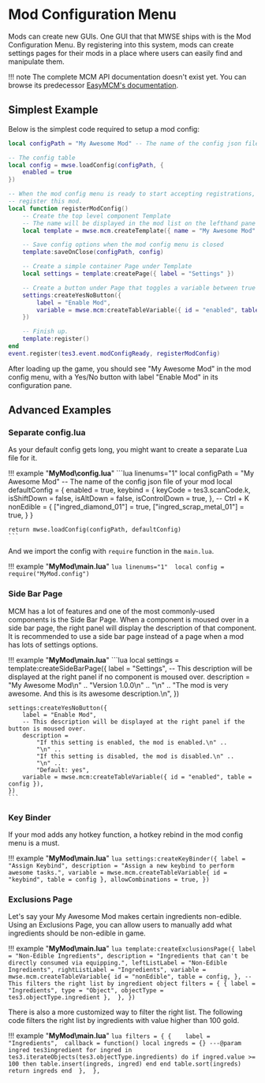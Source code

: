 
# Mod Configuration Menu

Mods can create new GUIs. One GUI that that MWSE ships with is the Mod Configuration Menu. By registering into this system, mods can create settings pages for their mods in a place where users can easily find and manipulate them.

!!! note
    The complete MCM API documentation doesn't exist yet. You can browse its predecessor [EasyMCM's documentation](https://easymcm.readthedocs.io/en/latest/).

## Simplest Example

Below is the simplest code required to setup a mod config:

```lua linenums="1"
local configPath = "My Awesome Mod" -- The name of the config json file of your mod

-- The config table
local config = mwse.loadConfig(configPath, {
	enabled = true
})

-- When the mod config menu is ready to start accepting registrations, 
-- register this mod.
local function registerModConfig()
    -- Create the top level component Template
    -- The name will be displayed in the mod list on the lefthand pane
    local template = mwse.mcm.createTemplate({ name = "My Awesome Mod" })

    -- Save config options when the mod config menu is closed
	template:saveOnClose(configPath, config)

    -- Create a simple container Page under Template
	local settings = template:createPage({ label = "Settings" })

    -- Create a button under Page that toggles a variable between true and false
 	settings:createYesNoButton({
		label = "Enable Mod",
		variable = mwse.mcm:createTableVariable({ id = "enabled", table = config }),
	})

    -- Finish up.
	template:register()
end
event.register(tes3.event.modConfigReady, registerModConfig)
```

After loading up the game, you should see "My Awesome Mod" in the mod config menu, with a Yes/No button with label "Enable Mod" in its configuration pane.

## Advanced Examples

### Separate config.lua

As your default config gets long, you might want to create a separate Lua file for it. 

!!! example "**MyMod\\config.lua**"
	```lua linenums="1" 
	local configPath = "My Awesome Mod" -- The name of the config json file of your mod
	local defaultConfig = {
		enabled = true,
		keybind = {
			keyCode = tes3.scanCode.k,
			isShiftDown = false,
			isAltDown = false,
			isControlDown = true,
		}, -- Ctrl + K
		nonEdible = {
			["ingred_diamond_01"] = true, 
			["ingred_scrap_metal_01"] = true,
		}
	}

	return mwse.loadConfig(configPath, defaultConfig)
	```

And we import the config with `require` function in the `main.lua`.

!!! example "**MyMod\\main.lua**"
	```lua linenums="1" 
	local config = require("MyMod.config")
	```

### Side Bar Page

MCM has a lot of features and one of the most commonly-used components is the Side Bar Page. When a component is moused over in a side bar page, the right panel will display the description of that component. It is recommended to use a side bar page instead of a page when a mod has lots of settings options.

!!! example "**MyMod\\main.lua**"
	```lua
	local settings = template:createSideBarPage({ 
		label = "Settings",
		-- This description will be displayed at the right panel if no component is moused over.
		description =
            "My Awesome Mod\n" ..
            "Version 1.0.0\n" ..
            "\n" ..
            "The mod is very awesome. And this is its awesome description.\n",
    })

    settings:createYesNoButton({
        label = "Enable Mod",
		-- This description will be displayed at the right panel if the button is moused over.
        description =
            "If this setting is enabled, the mod is enabled.\n" ..
            "\n" ..
            "If this setting is disabled, the mod is disabled.\n" ..
            "\n" ..
            "Default: yes",
        variable = mwse.mcm:createTableVariable({ id = "enabled", table = config }),
    })
	```

### Key Binder

If your mod adds any hotkey function, a hotkey rebind in the mod config menu is a must. 

!!! example "**MyMod\\main.lua**"
	```lua
	settings:createKeyBinder({
		label = "Assign Keybind",
		description = "Assign a new keybind to perform awesome tasks.",
		variable = mwse.mcm.createTableVariable{ id = "keybind", table = config },
		allowCombinations = true,
	})
	```

### Exclusions Page

Let's say your My Awesome Mod makes certain ingredients non-edible. Using an Exclusions Page, you can allow users to manually add what ingredients should be non-edible in game.

!!! example "**MyMod\\main.lua**"
	```lua
	template:createExclusionsPage({
		label = "Non-Edible Ingredients",
		description = "Ingredients that can't be directly consumed via equipping.",
		leftListLabel = "Non-Edible Ingredients",
		rightListLabel = "Ingredients",
		variable = mwse.mcm.createTableVariable{
			id = "nonEdible",
			table = config,
		},
		-- This filters the right list by ingredient object
		filters = {
			{ label = "Ingredients", type = "Object", objectType = tes3.objectType.ingredient }, 
		},
	})
	```

There is also a more customized way to filter the right list. The following code filters the right list by ingredients with value higher than 100 gold.

!!! example "**MyMod\\main.lua**"
	```lua
		filters = {
			{	
				label = "Ingredients", 
				callback = function()
					local ingreds = {}
					---@param ingred tes3ingredient
					for ingred in tes3.iterateObjects(tes3.objectType.ingredients) do
						if ingred.value >= 100 then
							table.insert(ingreds, ingred)
						end
					end
					table.sort(ingreds)
					return ingreds
                end 
			}, 
		},
	```